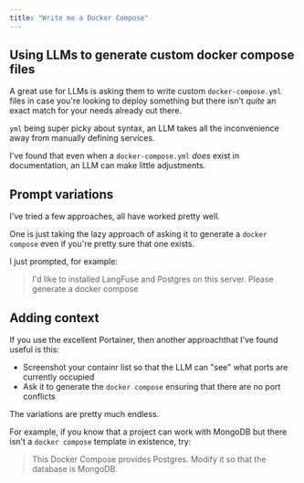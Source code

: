 ```yaml
---
title: "Write me a Docker Compose"
---
```


## Using LLMs to generate custom docker compose files

A great use for LLMs is asking them to write custom `docker-compose.yml` files in case you're looking to deploy something but there isn't *quite* an exact match for your needs already out there.

`yml` being super picky about syntax, an LLM takes all the inconvenience away from manually defining services.

I've found that even when a `docker-compose.yml` *does* exist in documentation, an LLM can make little adjustments.

## Prompt variations

I've tried a few approaches, all have worked pretty well.

One is just taking the lazy approach of asking it to generate a `docker compose` even if you're pretty sure that one exists.

I just prompted, for example:

>I'd like to installed LangFuse and Postgres on this server. Please generate a docker compose

## Adding context

If you use the excellent Portainer, then another approachthat I've found useful is this:

- Screenshot your containr list so that the LLM can "see" what ports are currently occupied  
- Ask it to generate the `docker compose` ensuring that there are no port conflicts

The variations are pretty much endless.

For example, if you know that a project can work with MongoDB but there isn't a `docker compose` template in existence, try:

> This Docker Compose provides Postgres. Modify it so that the database is MongoDB.